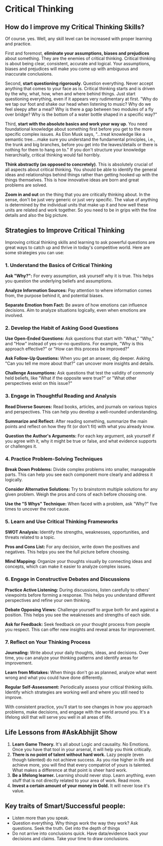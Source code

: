 # Critical Thinking

## How do I improve my Critical Thinking Skills?

Of course. yes. Well, any skill level can be increased with proper learning and practice.

First and foremost, **eliminate your assumptions, biases and prejudices** about something. They are the enemies of critical thinking. Critical thinking is about being clear, consistent, accurate and logical. Your assumptions, biases and prejudices will make you come up with ambiguous and inaccurate conclusions.

Second, **start questioning rigorously**. Question everything. Never accept anything that comes to your face as is. Critical thinking starts and is driven by the why, what, how, when and where behind things. Just start questioning everything, even if it appears very rudimentary at first. "Why do we tap our foot and shake our head when listening to music? Why do we feel sleepy after a meal? Why is there a gap between two modules of a fly over bridge? Why is the bottom of a water bottle shaped in a specific way?"

Third, **start with the absolute basics and work your way up**. You need foundational knowledge about something first before you get to the more specific complex issues. As Elon Musk says, "…treat knowledge like a semantic tree….make sure you understand the fundamental principles, i.e., the trunk and big branches, before you get into the leaves/details or there is nothing for them to hang on to." If you don't structure your knowledge hierarchially, critical thinking would fail horribly.

**Think abstractly (as opposed to concretely)**. This is absolutely crucial of all aspects about critical thinking. You should be able to identify the general ideas and relationships behind things rather than getting hooked up with the things themselves. This is how innovative ideas are born and great problems are solved.

**Zoom in and out** on the thing that you are critically thinking about. In the sense, don't be just very generic or just very specific. The value of anything is determined by the individual units that make up it and how well these units are related and work together. So you need to be in grips with the fine details and also the big picture.

## Strategies to Improve Critical Thinking

Improving critical thinking skills and learning to ask powerful questions are great ways to catch up and thrive in today's competitive world. Here are some strategies you can use:

### 1. Understand the Basics of Critical Thinking

**Ask "Why?":** For every assumption, ask yourself why it is true. This helps you question the underlying beliefs and assumptions.

**Analyze Information Sources:** Pay attention to where information comes from, the purpose behind it, and potential biases.

**Separate Emotion from Fact:** Be aware of how emotions can influence decisions. Aim to analyze situations logically, even when emotions are involved.

### 2. Develop the Habit of Asking Good Questions

**Use Open-Ended Questions:** Ask questions that start with "What," "Why," and "How" instead of yes-or-no questions. For example, "Why is this approach effective?" or "How can this process be improved?"

**Ask Follow-Up Questions:** When you get an answer, dig deeper. Asking "Can you tell me more about that?" can uncover more insights and details.

**Challenge Assumptions:** Ask questions that test the validity of commonly held beliefs, like "What if the opposite were true?" or "What other perspectives exist on this issue?"

### 3. Engage in Thoughtful Reading and Analysis

**Read Diverse Sources:** Read books, articles, and journals on various topics and perspectives. This can help you develop a well-rounded understanding.

**Summarize and Reflect:** After reading something, summarize the main points and reflect on how they fit (or don't fit) with what you already know.

**Question the Author's Arguments:** For each key argument, ask yourself if you agree with it, why it might be true or false, and what evidence supports or challenges it.

### 4. Practice Problem-Solving Techniques

**Break Down Problems:** Divide complex problems into smaller, manageable parts. This can help you see each component more clearly and address it logically.

**Consider Alternative Solutions:** Try to brainstorm multiple solutions for any given problem. Weigh the pros and cons of each before choosing one.

**Use the "5 Whys" Technique:** When faced with a problem, ask "Why?" five times to uncover the root cause.

### 5. Learn and Use Critical Thinking Frameworks

**SWOT Analysis:** Identify the strengths, weaknesses, opportunities, and threats related to a topic.

**Pros and Cons List:** For any decision, write down the positives and negatives. This helps you see the full picture before choosing.

**Mind Mapping:** Organize your thoughts visually by connecting ideas and concepts, which can make it easier to analyze complex issues.

### 6. Engage in Constructive Debates and Discussions

**Practice Active Listening:** During discussions, listen carefully to others' viewpoints before forming a response. This helps you understand different perspectives and refine your own thinking.

**Debate Opposing Views:** Challenge yourself to argue both for and against a position. This helps you see the weaknesses and strengths of each side.

**Ask for Feedback:** Seek feedback on your thought process from people you respect. This can offer new insights and reveal areas for improvement.

### 7. Reflect on Your Thinking Process

**Journaling:** Write about your daily thoughts, ideas, and decisions. Over time, you can analyze your thinking patterns and identify areas for improvement.

**Learn from Mistakes:** When things don't go as planned, analyze what went wrong and what you could have done differently.

**Regular Self-Assessment:** Periodically assess your critical thinking skills. Identify which strategies are working well and where you still need to improve.

With consistent practice, you'll start to see changes in how you approach problems, make decisions, and engage with the world around you. It's a lifelong skill that will serve you well in all areas of life.

## Life Lessons from #AskAbhijit Show

1. **Learn Game Theory.** It's all about Logic and causality. No Emotions. Once you have that tool in your arsenal, it will help you think critically.
2. **There is no point of talent without hard work.** Lazy people (even though talented) do not achieve success. As you rise higher in life and achieve more, you will find that every compatriot of yours is talented. What makes a difference at that point is sheer hard work.
3. **Be a lifelong learner.** Learning should never stop. Learn anything, even stuff that is not directly related to your area of work. Read more.
4. **Invest a certain amount of your money in Gold.** It will never lose it's value.


## Key traits of Smart/Successful people:
* Listen more than you speak.
* Question everything. Why things work the way they work? Ask questions. Seek the truth. Get into the depth of things
* Do not arrive into conclusions quick. Have data/evidence back your decisions and claims. Take your time to draw conclusions.